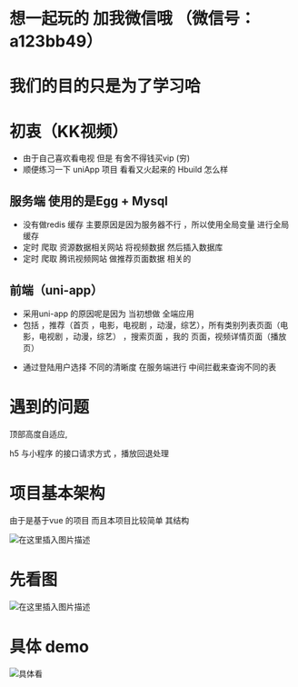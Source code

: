 # 想一起玩的 加我微信哦 （微信号：a123bb49）

# 我们的目的只是为了学习哈
# 初衷（KK视频） 
 - 由于自己喜欢看电视  但是 有舍不得钱买vip  (穷) 
 - 顺便练习一下 uniApp 项目 看看又火起来的 Hbuild 怎么样
## 服务端 使用的是Egg + Mysql  
- 没有做redis 缓存 主要原因是因为服务器不行 ，所以使用全局变量 进行全局缓存
- 定时 爬取 资源数据相关网站 将视频数据 然后插入数据库
- 定时 爬取 腾讯视频网站 做推荐页面数据 相关的

## 前端（uni-app） 
- 采用uni-app 的原因呢是因为 当初想做 全端应用
- 包括 ，推荐（首页 ，电影，电视剧 ，动漫，综艺），所有类别列表页面（电影，电视剧 ，动漫，综艺） ，搜索页面 ，我的 页面，视频详情页面（播放页）

* 通过登陆用户选择 不同的清晰度 在服务端进行 中间拦截来查询不同的表



# 遇到的问题
顶部高度自适应,

h5 与小程序 的接口请求方式   ，播放回退处理

#  项目基本架构
由于是基于vue 的项目  而且本项目比较简单 其结构 
 
![在这里插入图片描述](https://img-blog.csdnimg.cn/20200220180245519.png?x-oss-process=image/watermark,type_ZmFuZ3poZW5naGVpdGk,shadow_10,text_aHR0cHM6Ly9ibG9nLmNzZG4ubmV0L2I3NDEwODUyOTYz,size_16,color_FFFFFF,t_70)




# 先看图
![在这里插入图片描述](https://img-blog.csdnimg.cn/20200220174909527.jpg#pic_center)
# 具体 demo 

![具体看](https://img-blog.csdnimg.cn/20200307100640114.jpg?x-oss-process=image/watermark,type_ZmFuZ3poZW5naGVpdGk,shadow_10,text_aHR0cHM6Ly9ibG9nLmNzZG4ubmV0L2I3NDEwODUyOTYz,size_16,color_FFFFFF,t_70)


 
 


